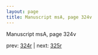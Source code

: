 ```yaml
---
layout: page
title: Manuscript msA, page 324v
---
```


Manuscript msA, page 324v

prev:  [324r](../324r) | next:  [325r](../325r)